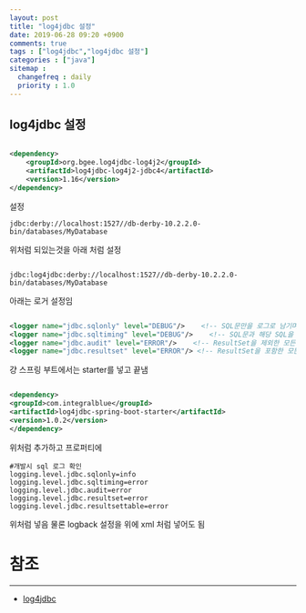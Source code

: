 ```yaml
---
layout: post
title: "log4jdbc 설정"
date: 2019-06-28 09:20 +0900
comments: true
tags : ["log4jdbc","log4jdbc 설정"]
categories : ["java"]
sitemap :
  changefreq : daily
  priority : 1.0
---
```

 
## log4jdbc 설정


```xml

<dependency>
    <groupId>org.bgee.log4jdbc-log4j2</groupId>
    <artifactId>log4jdbc-log4j2-jdbc4</artifactId>
    <version>1.16</version>
</dependency>

```

설정

```
jdbc:derby://localhost:1527//db-derby-10.2.2.0-bin/databases/MyDatabase

```

위처럼 되있는것을 아래 처럼 설정

```

jdbc:log4jdbc:derby://localhost:1527//db-derby-10.2.2.0-bin/databases/MyDatabase

```


아래는 로거 설정임 

```xml

<logger name="jdbc.sqlonly" level="DEBUG"/>    <!-- SQL문만을 로그로 남기며, PreparedStatement일 경우 관련된 argument 값으로 대체된 SQL문이 보여진다. -->
<logger name="jdbc.sqltiming" level="DEBUG"/>    <!-- SQL문과 해당 SQL을 실행시키는데 수행된 시간 정보(milliseconds)를 포함한다. -->
<logger name="jdbc.audit" level="ERROR"/>    <!-- ResultSet을 제외한 모든 JDBC 호출 정보를 로그로 남긴다. 많은 양의 로그가 생성되므로 특별히 JDBC 문제를 추적해야 할 필요가 있는 경우를 제외하고는 사용을 권장하지 않는다. -->
<logger name="jdbc.resultset" level="ERROR"/> <!-- ResultSet을 포함한 모든 JDBC 호출 정보를 로그로 남기므로 매우 방대한 양의 로그가 생성된다. -->


```

걍 스프링 부트에서는 starter를 넣고 끝냄

```xml

<dependency>
<groupId>com.integralblue</groupId>
<artifactId>log4jdbc-spring-boot-starter</artifactId>
<version>1.0.2</version>
</dependency>

```

위처럼 추가하고 프로퍼티에 

```
#개발시 sql 로그 확인
logging.level.jdbc.sqlonly=info
logging.level.jdbc.sqltiming=error
logging.level.jdbc.audit=error
logging.level.jdbc.resultset=error
logging.level.jdbc.resultsettable=error

```

위처럼 넣음 물론 logback 설정을 위에 xml 처럼 넣어도 됨 

# 참조
-----
* [log4jdbc](http://log4jdbc.brunorozendo.com/)

